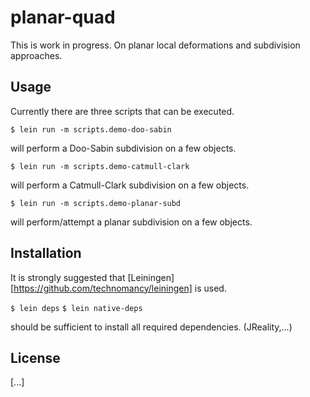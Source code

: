 # planar-quad

This is work in progress. On planar local deformations and subdivision approaches.

## Usage

Currently there are three scripts that can be executed.

`$ lein run -m scripts.demo-doo-sabin`

will perform a Doo-Sabin subdivision on a few objects.

`$ lein run -m scripts.demo-catmull-clark`

will perform a Catmull-Clark subdivision on a few objects.

`$ lein run -m scripts.demo-planar-subd`

will perform/attempt a planar subdivision on a few objects.

## Installation

It is strongly suggested that
[Leiningen][https://github.com/technomancy/leiningen] is used.

`$ lein deps`
`$ lein native-deps`

should be sufficient to install all required dependencies. (JReality,...)

## License

[...]
